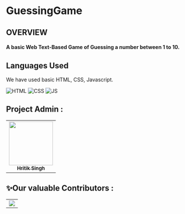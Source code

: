 # GuessingGame
## OVERVIEW
<h4>A basic Web Text-Based Game of Guessing a number between 1 to 10.</h4>

## Languages Used
We have used basic HTML, CSS, Javascript.

![HTML](https://img.shields.io/badge/html5%20-%23E34F26.svg?&style=for-the-badge&logo=html5&logoColor=white)
![CSS](https://img.shields.io/badge/css3%20-%231572B6.svg?&style=for-the-badge&logo=css3&logoColor=white)
![JS](https://img.shields.io/badge/javascript%20-%23323330.svg?&style=for-the-badge&logo=javascript&logoColor=%23F7DF1E)

## Project Admin :

<table>
  <tr>
    <td align="center"><a href="https://github.com/Volley-Freak"><img src="https://avatars.githubusercontent.com/u/85556562?v=4" height="120px" width="120px"/><br/><sub><b> Hritik Singh </b></sub></a></td>
  </tr>
</table>

## ✨Our valuable Contributors :

<table >
	<tr>
		<td >
			<a href="https://github.com/Volley-Freak/guessing-game/graphs/contributors"><img src="https://contrib.rocks/image?repo=Volley-Freak/guessing-game" /></a>
		</td>
	</tr>
</table>
